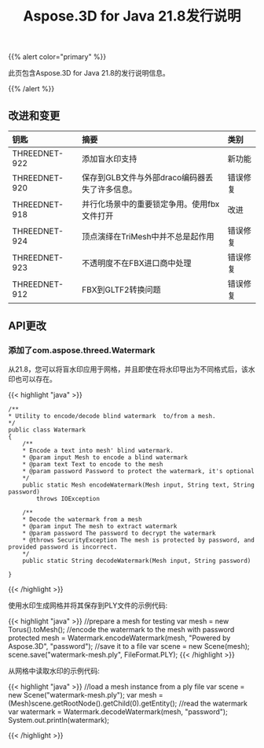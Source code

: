﻿---
title: Aspose.3D for Java 21.8发行说明
type: docs
weight: 5
url: /zh/java/aspose-3d-for-java-21-8-release-notes/
---
{{% alert color="primary" %}}

此页包含Aspose.3D for Java 21.8的发行说明信息。

{{% /alert %}}
## **改进和变更**

|**钥匙**|**摘要**|**类别**|
|:- |:- |:- |
|THREEDNET-922 |添加盲水印支持|新功能|
|THREEDNET-920 |保存到GLB文件与外部draco编码器丢失了许多信息。|错误修复|
|THREEDNET-918 |并行化场景中的重要锁定争用。使用fbx文件打开|改进|
|THREEDNET-924 |顶点演绎在TriMesh中并不总是起作用|错误修复|
|THREEDNET-923 |不透明度不在FBX进口商中处理|错误修复|
|THREEDNET-912 |FBX到GLTF2转换问题|错误修复|


## API更改 ##

### 添加了com.aspose.threed.Watermark ###

从21.8，您可以将盲水印应用于网格，并且即使在将水印导出为不同格式后，该水印也可以存在。

{{< highlight "java" >}}

    /**
    * Utility to encode/decode blind watermark  to/from a mesh.
    */
    public class Watermark
    {
        /**
        * Encode a text into mesh' blind watermark.
        * @param input Mesh to encode a blind watermark
        * @param text Text to encode to the mesh
        * @param password Password to protect the watermark, it's optional
        */
        public static Mesh encodeWatermark(Mesh input, String text, String password)
            throws IOException

        /**
        * Decode the watermark from a mesh
        * @param input The mesh to extract watermark
        * @param password The password to decrypt the watermark
        * @throws SecurityException The mesh is protected by password, and provided password is incorrect.
        */
        public static String decodeWatermark(Mesh input, String password)

    }

{{< /highlight >}}


使用水印生成网格并将其保存到PLY文件的示例代码:

{{< highlight "java" >}}
    //prepare a mesh for testing
    var mesh = new Torus().toMesh();
    //encode the watermark to the mesh with password protected
    mesh = Watermark.encodeWatermark(mesh, "Powered by Aspose.3D", "password");
    //save it to a file
    var scene = new Scene(mesh);
    scene.save("watermark-mesh.ply", FileFormat.PLY);
{{< /highlight >}}

从网格中读取水印的示例代码:

{{< highlight "java" >}}
    //load a mesh instance from a ply file
    var scene = new Scene("watermark-mesh.ply");
    var mesh = (Mesh)scene.getRootNode().getChild(0).getEntity();
    //read the watermark
    var watermark = Watermark.decodeWatermark(mesh, "password");
    System.out.println(watermark);

{{< /highlight >}}